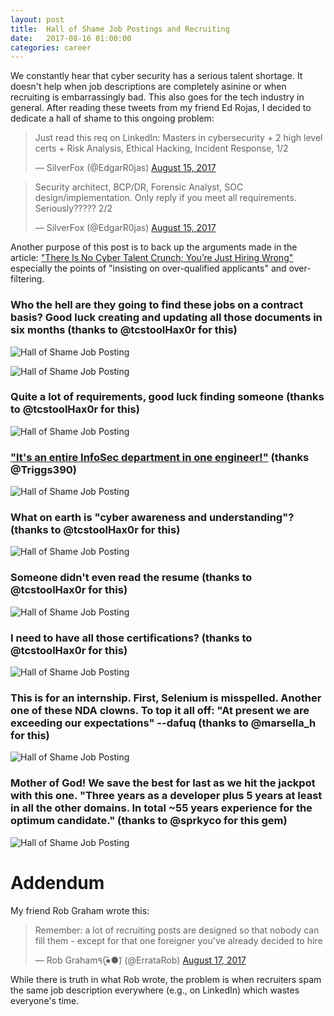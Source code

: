 ```yaml
---
layout: post
title:  Hall of Shame Job Postings and Recruiting
date:   2017-08-16 01:00:00
categories: career
---
```


We constantly hear that cyber security has a serious talent shortage.  It doesn't help when job descriptions are completely asinine or when recruiting is embarrassingly bad.  This also goes for the tech industry in general.  After reading these tweets from my friend Ed Rojas, I decided to dedicate a hall of shame to this ongoing problem:

<blockquote class="twitter-tweet" data-lang="en"><p lang="en" dir="ltr">Just read this req on LinkedIn: Masters in cybersecurity + 2 high level certs + Risk Analysis, Ethical Hacking, Incident Response, 1/2</p>&mdash; SilverFox (@EdgarR0jas) <a href="https://twitter.com/EdgarR0jas/status/897529699290800128">August 15, 2017</a></blockquote>

<blockquote class="twitter-tweet" data-lang="en"><p lang="en" dir="ltr">Security architect, BCP/DR, Forensic Analyst, SOC design/implementation. Only reply if you meet all requirements. Seriously????? 2/2</p>&mdash; SilverFox (@EdgarR0jas) <a href="https://twitter.com/EdgarR0jas/status/897529959656194048">August 15, 2017</a></blockquote>

Another purpose of this post is to back up the arguments made in the article: ["There Is No Cyber Talent Crunch; You’re Just Hiring Wrong"](https://www.tripwire.com/state-of-security/risk-based-security-for-executives/connecting-security-to-the-business/there-is-no-cyber-talent-crunch-youre-just-hiring-wrong/) especially the points of "insisting on over-qualified applicants" and over-filtering.

### Who the hell are they going to find these jobs on a contract basis? Good luck creating and updating all those documents in six months (thanks to @tcstoolHax0r for this)

![Hall of Shame Job Posting](/images/hos_002.jpg)

![Hall of Shame Job Posting](/images/hos_006.jpg)

### Quite a lot of requirements, good luck finding someone (thanks to @tcstoolHax0r for this)

![Hall of Shame Job Posting](/images/hos_004.jpg)

### ["It's an entire InfoSec department in one engineer!"](https://twitter.com/Triggs390/status/898023922075140096) (thanks @Triggs390)

![Hall of Shame Job Posting](/images/hos_003.jpg)

### What on earth is "cyber awareness and understanding"? (thanks to @tcstoolHax0r for this)

![Hall of Shame Job Posting](/images/hos_005.jpg)

### Someone didn't even read the resume (thanks to @tcstoolHax0r for this)

![Hall of Shame Job Posting](/images/hos_008.jpg)

### I need to have all those certifications? (thanks to @tcstoolHax0r for this)

![Hall of Shame Job Posting](/images/hos_001.jpg)

### This is for an internship. First, Selenium is misspelled.  Another one of these NDA clowns.  To top it all off: "At present we are exceeding our expectations" --dafuq (thanks to @marsella_h for this)

![Hall of Shame Job Posting](/images/hos_009.jpg)

### Mother of God! We save the best for last as we hit the jackpot with this one. "Three years as a developer plus 5 years at least in all the other domains. In total ~55 years experience for the optimum candidate." (thanks to @sprkyco for this gem)

![Hall of Shame Job Posting](/images/hos_010.jpg)

# Addendum

My friend Rob Graham wrote this:

<blockquote class="twitter-tweet" data-lang="en"><p lang="en" dir="ltr">Remember: a lot of recruiting posts are designed so that nobody can fill them - except for that one foreigner you&#39;ve already decided to hire</p>&mdash; Rob Graham٩(●̮̮̃●̃) (@ErrataRob) <a href="https://twitter.com/ErrataRob/status/898015231309262848">August 17, 2017</a></blockquote>

While there is truth in what Rob wrote, the problem is when recruiters spam the same job description everywhere (e.g., on LinkedIn) which wastes everyone's time.